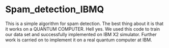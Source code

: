 # Spam_detection_IBMQ
This is a simple algorithm for spam detection. The best thing about it is that it works on a QUANTUM COMPUTER. Hell yes. We used this code to train our data set and successfully implemented on IBM X2 simulator. Further work is carried on to implement it on a real quantum computer at IBM.
